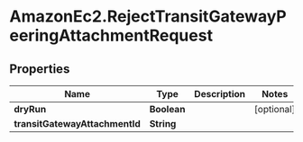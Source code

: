 # AmazonEc2.RejectTransitGatewayPeeringAttachmentRequest

## Properties

Name | Type | Description | Notes
------------ | ------------- | ------------- | -------------
**dryRun** | **Boolean** |  | [optional] 
**transitGatewayAttachmentId** | **String** |  | 



